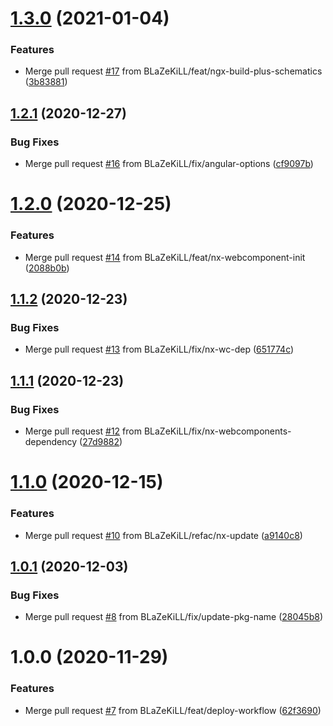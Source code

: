 # [1.3.0](https://github.com/BLaZeKiLL/microground/compare/v1.2.1...v1.3.0) (2021-01-04)


### Features

* Merge pull request [#17](https://github.com/BLaZeKiLL/microground/issues/17) from BLaZeKiLL/feat/ngx-build-plus-schematics ([3b83881](https://github.com/BLaZeKiLL/microground/commit/3b838812a313155097425eda55118450b6a597dc))

## [1.2.1](https://github.com/BLaZeKiLL/microground/compare/v1.2.0...v1.2.1) (2020-12-27)


### Bug Fixes

* Merge pull request [#16](https://github.com/BLaZeKiLL/microground/issues/16) from BLaZeKiLL/fix/angular-options ([cf9097b](https://github.com/BLaZeKiLL/microground/commit/cf9097b168d2553fc1620fa289b530d81773eda9))

# [1.2.0](https://github.com/BLaZeKiLL/microground/compare/v1.1.2...v1.2.0) (2020-12-25)


### Features

* Merge pull request [#14](https://github.com/BLaZeKiLL/microground/issues/14) from BLaZeKiLL/feat/nx-webcomponent-init ([2088b0b](https://github.com/BLaZeKiLL/microground/commit/2088b0b64ba4c09a463a57bb36b17d4c39eeadea))

## [1.1.2](https://github.com/BLaZeKiLL/microground/compare/v1.1.1...v1.1.2) (2020-12-23)


### Bug Fixes

* Merge pull request [#13](https://github.com/BLaZeKiLL/microground/issues/13) from BLaZeKiLL/fix/nx-wc-dep ([651774c](https://github.com/BLaZeKiLL/microground/commit/651774cc04e9ddb6e17e5c59bcc4449cb7ebb151))

## [1.1.1](https://github.com/BLaZeKiLL/microground/compare/v1.1.0...v1.1.1) (2020-12-23)


### Bug Fixes

* Merge pull request [#12](https://github.com/BLaZeKiLL/microground/issues/12) from BLaZeKiLL/fix/nx-webcomponents-dependency ([27d9882](https://github.com/BLaZeKiLL/microground/commit/27d9882c10e5c71b8d9722827e0974c40f178b5d))

# [1.1.0](https://github.com/BLaZeKiLL/microground/compare/v1.0.1...v1.1.0) (2020-12-15)


### Features

* Merge pull request [#10](https://github.com/BLaZeKiLL/microground/issues/10) from BLaZeKiLL/refac/nx-update ([a9140c8](https://github.com/BLaZeKiLL/microground/commit/a9140c875fc0d14e6bdfefe8674f3c74e2e5113b))

## [1.0.1](https://github.com/BLaZeKiLL/microground/compare/v1.0.0...v1.0.1) (2020-12-03)


### Bug Fixes

* Merge pull request [#8](https://github.com/BLaZeKiLL/microground/issues/8) from BLaZeKiLL/fix/update-pkg-name ([28045b8](https://github.com/BLaZeKiLL/microground/commit/28045b839d516ca0e9e26667b34259ec01a6a5de))

# 1.0.0 (2020-11-29)


### Features

* Merge pull request [#7](https://github.com/BLaZeKiLL/microground/issues/7) from BLaZeKiLL/feat/deploy-workflow ([62f3690](https://github.com/BLaZeKiLL/microground/commit/62f36905762979558612a24d35653208dc7aa8ac))
